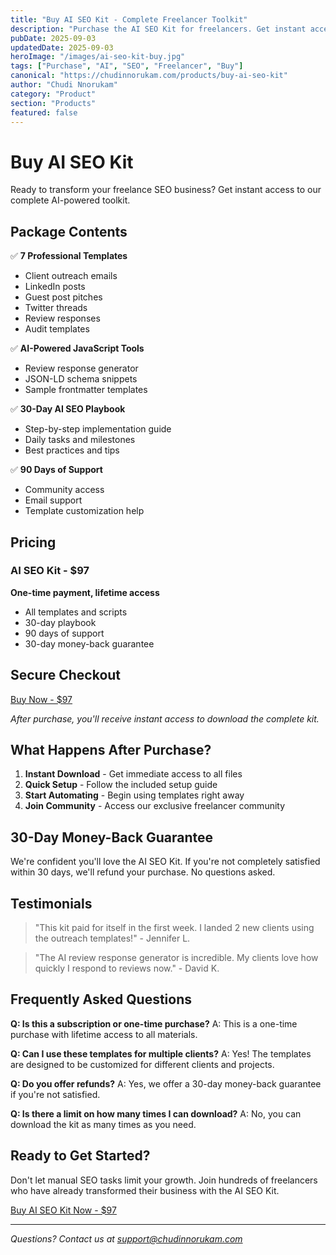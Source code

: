 ```yaml
---
title: "Buy AI SEO Kit - Complete Freelancer Toolkit"
description: "Purchase the AI SEO Kit for freelancers. Get instant access to templates, scripts, and the 30-day playbook to automate your SEO workflow."
pubDate: 2025-09-03
updatedDate: 2025-09-03
heroImage: "/images/ai-seo-kit-buy.jpg"
tags: ["Purchase", "AI", "SEO", "Freelancer", "Buy"]
canonical: "https://chudinnorukam.com/products/buy-ai-seo-kit"
author: "Chudi Nnorukam"
category: "Product"
section: "Products"
featured: false
---
```


# Buy AI SEO Kit

Ready to transform your freelance SEO business? Get instant access to our complete AI-powered toolkit.

## Package Contents

✅ **7 Professional Templates**
- Client outreach emails
- LinkedIn posts
- Guest post pitches
- Twitter threads
- Review responses
- Audit templates

✅ **AI-Powered JavaScript Tools**
- Review response generator
- JSON-LD schema snippets
- Sample frontmatter templates

✅ **30-Day AI SEO Playbook**
- Step-by-step implementation guide
- Daily tasks and milestones
- Best practices and tips

✅ **90 Days of Support**
- Community access
- Email support
- Template customization help

## Pricing

### AI SEO Kit - $97
**One-time payment, lifetime access**

- All templates and scripts
- 30-day playbook
- 90 days of support
- 30-day money-back guarantee

## Secure Checkout

[Buy Now - $97](/downloads/ai-seo-kit-v1.zip)

*After purchase, you'll receive instant access to download the complete kit.*

## What Happens After Purchase?

1. **Instant Download** - Get immediate access to all files
2. **Quick Setup** - Follow the included setup guide
3. **Start Automating** - Begin using templates right away
4. **Join Community** - Access our exclusive freelancer community

## 30-Day Money-Back Guarantee

We're confident you'll love the AI SEO Kit. If you're not completely satisfied within 30 days, we'll refund your purchase. No questions asked.

## Testimonials

> "This kit paid for itself in the first week. I landed 2 new clients using the outreach templates!" - Jennifer L.

> "The AI review response generator is incredible. My clients love how quickly I respond to reviews now." - David K.

## Frequently Asked Questions

**Q: Is this a subscription or one-time purchase?**
A: This is a one-time purchase with lifetime access to all materials.

**Q: Can I use these templates for multiple clients?**
A: Yes! The templates are designed to be customized for different clients and projects.

**Q: Do you offer refunds?**
A: Yes, we offer a 30-day money-back guarantee if you're not satisfied.

**Q: Is there a limit on how many times I can download?**
A: No, you can download the kit as many times as you need.

## Ready to Get Started?

Don't let manual SEO tasks limit your growth. Join hundreds of freelancers who have already transformed their business with the AI SEO Kit.

[Buy AI SEO Kit Now - $97](/downloads/ai-seo-kit-v1.zip)

---

*Questions? Contact us at support@chudinnorukam.com*
